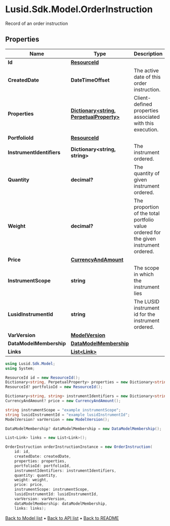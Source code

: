 # Lusid.Sdk.Model.OrderInstruction
Record of an order instruction

## Properties

Name | Type | Description | Notes
------------ | ------------- | ------------- | -------------
**Id** | [**ResourceId**](ResourceId.md) |  | 
**CreatedDate** | **DateTimeOffset** | The active date of this order instruction. | 
**Properties** | [**Dictionary&lt;string, PerpetualProperty&gt;**](PerpetualProperty.md) | Client-defined properties associated with this execution. | [optional] 
**PortfolioId** | [**ResourceId**](ResourceId.md) |  | [optional] 
**InstrumentIdentifiers** | **Dictionary&lt;string, string&gt;** | The instrument ordered. | 
**Quantity** | **decimal?** | The quantity of given instrument ordered. | [optional] 
**Weight** | **decimal?** | The proportion of the total portfolio value ordered for the given instrument ordered. | [optional] 
**Price** | [**CurrencyAndAmount**](CurrencyAndAmount.md) |  | [optional] 
**InstrumentScope** | **string** | The scope in which the instrument lies | [optional] 
**LusidInstrumentId** | **string** | The LUSID instrument id for the instrument ordered. | [optional] 
**VarVersion** | [**ModelVersion**](ModelVersion.md) |  | [optional] 
**DataModelMembership** | [**DataModelMembership**](DataModelMembership.md) |  | [optional] 
**Links** | [**List&lt;Link&gt;**](Link.md) |  | [optional] 

```csharp
using Lusid.Sdk.Model;
using System;

ResourceId id = new ResourceId();
Dictionary<string, PerpetualProperty> properties = new Dictionary<string, PerpetualProperty>();
ResourceId? portfolioId = new ResourceId();

Dictionary<string, string> instrumentIdentifiers = new Dictionary<string, string>();
CurrencyAndAmount? price = new CurrencyAndAmount();

string instrumentScope = "example instrumentScope";
string lusidInstrumentId = "example lusidInstrumentId";
ModelVersion? varVersion = new ModelVersion();

DataModelMembership? dataModelMembership = new DataModelMembership();

List<Link> links = new List<Link>();

OrderInstruction orderInstructionInstance = new OrderInstruction(
    id: id,
    createdDate: createdDate,
    properties: properties,
    portfolioId: portfolioId,
    instrumentIdentifiers: instrumentIdentifiers,
    quantity: quantity,
    weight: weight,
    price: price,
    instrumentScope: instrumentScope,
    lusidInstrumentId: lusidInstrumentId,
    varVersion: varVersion,
    dataModelMembership: dataModelMembership,
    links: links);
```

[Back to Model list](../README.md#documentation-for-models) &#8226; [Back to API list](../README.md#documentation-for-api-endpoints) &#8226; [Back to README](../README.md)
